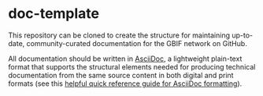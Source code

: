 # doc-template

This repository can be cloned to create the structure for maintaining up-to-date, community-curated documentation for the GBIF network on GitHub.

All documentation should be written in [AsciiDoc](https://asciidoctor.org/docs/asciidoc-writers-guide/), a lightweight plain-text format that supports the structural elements needed for producing technical documentation from the same source content in both digital and print formats (see this [helpful quick reference guide for AsciiDoc formatting](https://asciidoctor.org/docs/asciidoc-syntax-quick-reference)).
